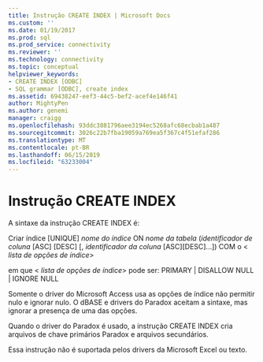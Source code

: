 ```yaml
---
title: Instrução CREATE INDEX | Microsoft Docs
ms.custom: ''
ms.date: 01/19/2017
ms.prod: sql
ms.prod_service: connectivity
ms.reviewer: ''
ms.technology: connectivity
ms.topic: conceptual
helpviewer_keywords:
- CREATE INDEX [ODBC]
- SQL grammar [ODBC], create index
ms.assetid: 69438247-eef3-44c5-bef2-acef4e146f41
author: MightyPen
ms.author: genemi
manager: craigg
ms.openlocfilehash: 93ddc3881796aee3194ec5268afc68ecbab1a487
ms.sourcegitcommit: 3026c22b7fba19059a769ea5f367c4f51efaf286
ms.translationtype: MT
ms.contentlocale: pt-BR
ms.lasthandoff: 06/15/2019
ms.locfileid: "63233004"
---
```

# <a name="create-index-statement"></a>Instrução CREATE INDEX
A sintaxe da instrução CREATE INDEX é:  
  
 Criar índice [UNIQUE] *nome do índice* ON *nome da tabela* (*identificador de coluna* [ASC] [DESC] [, *identificador da coluna* [ASC][DESC]...]) COM o \< *lista de opções de índice*>  
  
 em que \< *lista de opções de índice*> pode ser: PRIMARY &#124; DISALLOW NULL &#124; IGNORE NULL  
  
 Somente o driver do Microsoft Access usa as opções de índice não permitir nulo e ignorar nulo. O dBASE e drivers do Paradox aceitam a sintaxe, mas ignorar a presença de uma das opções.  
  
 Quando o driver do Paradox é usado, a instrução CREATE INDEX cria arquivos de chave primários Paradox e arquivos secundários.  
  
 Essa instrução não é suportada pelos drivers da Microsoft Excel ou texto.
